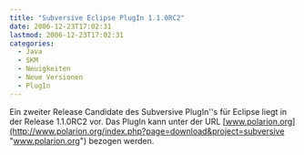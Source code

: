 ```yaml
---
title: "Subversive Eclipse PlugIn 1.1.0RC2"
date: 2006-12-23T17:02:31
lastmod: 2006-12-23T17:02:31
categories:
  - Java
  - SKM
  - Neuigkeiten
  - Neue Versionen
  - PlugIn
---
```

Ein zweiter Release Candidate des Subversive PlugIn''s für Eclipse liegt in der Release 1.1.0RC2 vor. Das PlugIn kann 
unter der URL [www.polarion.org](http://www.polarion.org/index.php?page=download&project=subversive "www.polarion.org") bezogen werden.
